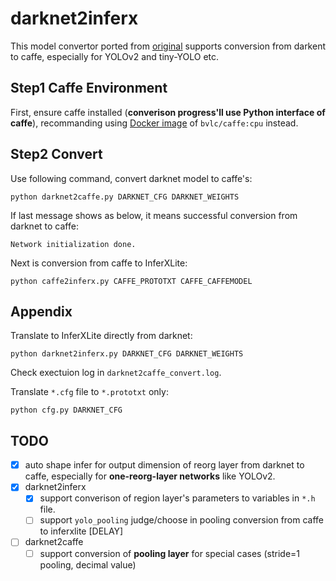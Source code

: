 # darknet2inferx

This model convertor ported from [original](https://github.com/marvis/pytorch-caffe-darknet-convert) supports conversion from darkent to caffe, especially for YOLOv2 and tiny-YOLO etc. 

## Step1 Caffe Environment

First, ensure caffe installed (**converison progress'll use Python interface of caffe**), recommanding using [Docker image](https://hub.docker.com/r/bvlc/caffe/) of `bvlc/caffe:cpu` instead.

## Step2 Convert

Use following command, convert darknet model to caffe's:

```shell
python darknet2caffe.py DARKNET_CFG DARKNET_WEIGHTS
```

If last message shows as below, it means successful conversion from darknet to caffe:

```shell
Network initialization done.
```

Next is conversion from caffe to InferXLite:

```shell
python caffe2inferx.py CAFFE_PROTOTXT CAFFE_CAFFEMODEL
```

## Appendix

Translate to InferXLite directly from darknet:

```shell
python darknet2inferx.py DARKNET_CFG DARKNET_WEIGHTS
```

Check exectuion log in `darknet2caffe_convert.log`.

Translate `*.cfg` file to `*.prototxt` only:

```shell
python cfg.py DARKNET_CFG
```

## TODO

- [x] auto shape infer for output dimension of reorg layer from darknet to caffe, especially for **one-reorg-layer networks** like YOLOv2.
- [x] darknet2inferx
   - [x] support converison of region layer's parameters to variables in `*.h` file.
   - [ ] support `yolo_pooling` judge/choose in pooling conversion from caffe to inferxlite [DELAY]
- [ ] darknet2caffe
   - [ ] support conversion of **pooling layer** for special cases (stride=1 pooling, decimal value)
